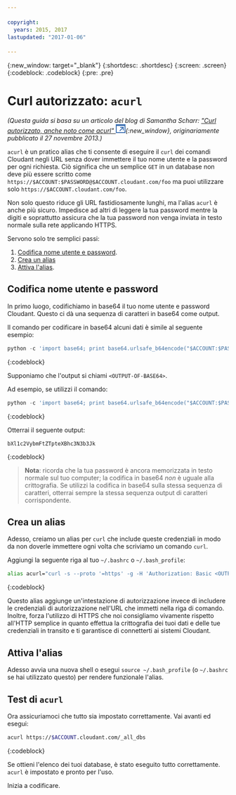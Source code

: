 ```yaml
---

copyright:
  years: 2015, 2017
lastupdated: "2017-01-06"

---
```


{:new_window: target="_blank"}
{:shortdesc: .shortdesc}
{:screen: .screen}
{:codeblock: .codeblock}
{:pre: .pre}

# Curl autorizzato: `acurl`

_(Questa guida si basa su un articolo del blog di Samantha Scharr: [
"Curl autorizzato, anche noto come acurl" ![Icona link esterno](../images/launch-glyph.svg "Icona link esterno")](https://cloudant.com/blog/authorized-curl-a-k-a-acurl/){:new_window},
originariamente pubblicato il 27 novembre 2013.)_

`acurl` è un pratico alias che ti consente di eseguire il `curl` dei comandi Cloudant negli URL
senza dover immettere il tuo nome utente e la password per ogni richiesta.
Ciò significa che un semplice `GET` in un database non deve più essere scritto come
`https://$ACCOUNT:$PASSWORD@$ACCOUNT.cloudant.com/foo`
ma puoi utilizzare solo `https://$ACCOUNT.cloudant.com/foo`.

Non solo questo riduce gli URL fastidiosamente lunghi,
ma l'alias `acurl` è anche più sicuro.
Impedisce ad altri di leggere la tua password mentre la digiti
e soprattutto
assicura che la tua password non venga inviata in testo normale sulla rete applicando HTTPS.

Servono solo tre semplici passi:

1.	[Codifica nome utente e password](#encode-username-and-password).
2.	[Crea un alias](#create-an-alias)
3.	[Attiva l'alias](#activate-the-alias).

## Codifica nome utente e password

In primo luogo, codifichiamo in base64 il tuo nome utente e password Cloudant.
Questo ci dà una sequenza di caratteri in base64 come output.

Il comando per codificare in base64 alcuni dati è simile al seguente esempio:

```python
python -c 'import base64; print base64.urlsafe_b64encode("$ACCOUNT:$PASSWORD")'
```
{:codeblock}

Supponiamo che l'output si chiami `<OUTPUT-OF-BASE64>`.

Ad esempio,
se utilizzi il comando:

```python
python -c 'import base64; print base64.urlsafe_b64encode("$ACCOUNT:$PASSWORD")'
```
{:codeblock}

Otterrai il seguente output:

```
bXl1c2VybmFtZTpteXBhc3N3b3Jk
```
{:codeblock}

>	**Nota**: ricorda che la tua password è ancora memorizzata in testo normale sul tuo computer;
	la codifica in base64 _non_ è uguale alla crittografia.
	Se utilizzi la codifica in base64 sulla stessa sequenza di caratteri,
	otterrai sempre la stessa sequenza output di caratteri corrispondente.

## Crea un alias

Adesso, creiamo un alias per `curl` che include queste credenziali in modo da non doverle immettere
ogni volta che scriviamo un comando `curl`.

Aggiungi la seguente riga al tuo `~/.bashrc` o `~/.bash_profile`:

```sh
alias acurl="curl -s --proto '=https' -g -H 'Authorization: Basic <OUTPUT-OF-BASE64>'"
```
{:codeblock}

Questo alias aggiunge un'intestazione di autorizzazione invece di includere le
credenziali di autorizzazione nell'URL che immetti nella riga di comando.
Inoltre, forza l'utilizzo di HTTPS che noi consigliamo vivamente rispetto all'HTTP semplice
in quanto effettua la crittografia dei tuoi dati e delle tue credenziali in transito e ti garantisce di connetterti ai sistemi Cloudant.

## Attiva l'alias

Adesso avvia una nuova shell o esegui `source ~/.bash_profile` (o `~/.bashrc` se hai utilizzato questo) per rendere funzionale l'alias.

## Test di `acurl`

Ora assicuriamoci che tutto sia impostato correttamente.
Vai avanti ed esegui:

```sh
acurl https://$ACCOUNT.cloudant.com/_all_dbs
```
{:codeblock}

Se ottieni l'elenco dei tuoi database,
è stato eseguito tutto correttamente.
`acurl` è impostato e pronto per l'uso.

Inizia a codificare.
